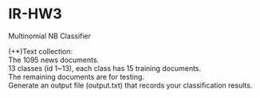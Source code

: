 # IR-HW3
Multinomial NB Classifier

(+*)Text collection:  
    The 1095 news documents.  
    13 classes (id 1~13), each class has 15 training documents.  
    The remaining documents are for testing.  
    Generate an output file (output.txt) that records your classification results.  


